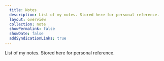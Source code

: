 ```yaml
---
  title: Notes
  description: List of my notes. Stored here for personal reference.
  layout: overview
  collection: note
  showPermalink: false
  showDate: false
  addSyndicationLinks: true
---
```

List of my notes. Stored here for personal reference.